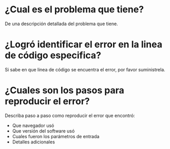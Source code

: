 # ¿Cual es el problema que tiene?
De una descripción detallada del problema que tiene.
# ¿Logró identificar el error en la linea de código especifica?
Si sabe en que linea de código se encuentra el error, por favor suministrela.
# ¿Cuales son los pasos para reproducir el error?
Describa paso a paso como reproducir el error que encontró:
- Que navegador usó
- Que versión del software usó
- Cuales fueron los parámetros de entrada
- Detalles adicionales
